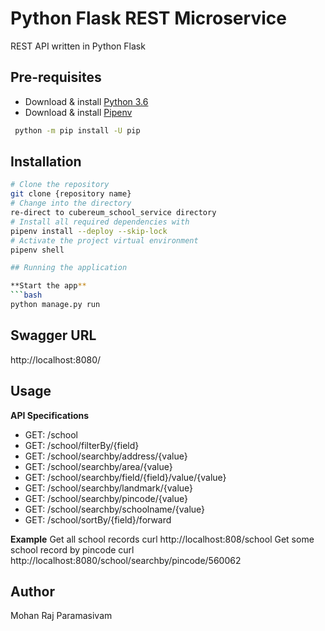 # Python Flask REST Microservice

REST API written in Python Flask

## Pre-requisites
  - Download & install [Python 3.6](https://www.python.org/downloads/)
  - Download & install [Pipenv](https://docs.pipenv.org/)
   ```bash
    python -m pip install -U pip 
   ```

## Installation

  ```bash
  # Clone the repository 
  git clone {repository name}
  # Change into the directory
  re-direct to cubereum_school_service directory
  # Install all required dependencies with
  pipenv install --deploy --skip-lock
  # Activate the project virtual environment
  pipenv shell

## Running the application

  **Start the app**
  ```bash
  python manage.py run
  ```
## Swagger URL
 http://localhost:8080/

## Usage

**API Specifications**
  - GET: /school
  - GET: /school/filterBy/{field}
  - GET: /school/searchby/address/{value}
  - GET: /school/searchby/area/{value}
  - GET: /school/searchby/field/{field}/value/{value}
  - GET: /school/searchby/landmark/{value}
  - GET: /school/searchby/pincode/{value}
  - GET: /school/searchby/schoolname/{value}
  - GET: /school/sortBy/{field}/forward
 

**Example**
Get all school records
curl http://localhost:808/school
Get some school record by pincode
curl http://localhost:8080/school/searchby/pincode/560062


## Author
Mohan Raj Paramasivam